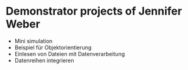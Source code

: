 # Demonstrator projects of Jennifer Weber

- Mini simulation
- Beispiel für Objektorientierung
- Einlesen von Dateien mit Datenverarbeitung
- Datenreihen integrieren